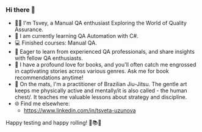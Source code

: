 ### Hi there 👋

- 🕵️‍♂️ I'm Tsvey, a Manual QA enthusiast Exploring the World of Quality Assurance.
- 🚀 I am currently learning QA Automation with C#.
- 💻 Finished courses: Manual QA.
- 🌱 Eager to learn from experienced QA professionals, and share insights with fellow QA enthusiasts.
- 📖 I have a profound love for books, and you'll often catch me engrossed in captivating stories across various genres. Ask me for book recommendations anytime!
- 🥋 On the mats, I'm a practitioner of Brazilian Jiu-Jitsu. The gentle art keeps me physically active and mentally/it is also called - the human chest/. It teaches me valuable lessons about strategy and discipline.
- 🌐 Find me elsewhere:
   - https://www.linkedin.com/in/tsveta-uzunova

Happy testing and happy rolling! 🚀📚🥋


